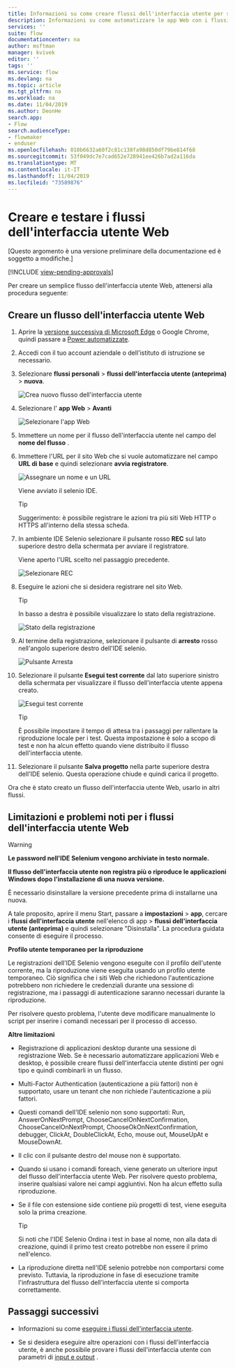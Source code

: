 ```yaml
---
title: Informazioni su come creare flussi dell'interfaccia utente per siti Web | Microsoft Docs
description: Informazioni su come automatizzare le app Web con i flussi dell'interfaccia utente.
services: ''
suite: flow
documentationcenter: na
author: msftman
manager: kvivek
editor: ''
tags: ''
ms.service: flow
ms.devlang: na
ms.topic: article
ms.tgt_pltfrm: na
ms.workload: na
ms.date: 11/04/2019
ms.author: DeonHe
search.app:
- Flow
search.audienceType:
- flowmaker
- enduser
ms.openlocfilehash: 010b6632a60f2c81c138fa98d850df79be814f68
ms.sourcegitcommit: 53f049dc7e7cad652e728941ee426b7ad2a116da
ms.translationtype: MT
ms.contentlocale: it-IT
ms.lasthandoff: 11/04/2019
ms.locfileid: "73589876"
---
```

# <a name="create-and-test-your-web-ui-flows"></a>Creare e testare i flussi dell'interfaccia utente Web

[Questo argomento è una versione preliminare della documentazione ed è soggetto a modifiche.]

[!INCLUDE [view-pending-approvals](../includes/cc-rebrand.md)]

Per creare un semplice flusso dell'interfaccia utente Web, attenersi alla procedura seguente:

## <a name="create-a-web-ui-flow"></a>Creare un flusso dell'interfaccia utente Web

1. Aprire la [versione successiva di Microsoft Edge](https://www.microsoftedgeinsider.com/) o Google Chrome, quindi passare a [Power automatizzate](https://flow.microsoft.com/).

1. Accedi con il tuo account aziendale o dell'istituto di istruzione se necessario.

1. Selezionare **flussi personali** > **flussi dell'interfaccia utente (anteprima)**  > **nuova**.

   ![Crea nuovo flusso dell'interfaccia utente](../media/create-windows-ui-flow/create-new.png "Crea nuovo flusso dell'interfaccia utente")

1. Selezionare l' **app Web** > **Avanti**
    
   ![Selezionare l'app Web](../media/create-web-ui-flow/select-web-app.png "Selezionare l'app Web")

1. Immettere un nome per il flusso dell'interfaccia utente nel campo del **nome del flusso** .

1. Immettere l'URL per il sito Web che si vuole automatizzare nel campo **URL di base** e quindi selezionare **avvia registratore**.

   ![Assegnare un nome e un URL](../media/create-web-ui-flow/give-a-name.png "Assegnare un nome e un URL") 

   Viene avviato il selenio IDE.

   >[!TIP] 
   >Suggerimento: è possibile registrare le azioni tra più siti Web HTTP o HTTPS all'interno della stessa scheda.  

1. In ambiente IDE Selenio selezionare il pulsante rosso **REC** sul lato superiore destro della schermata per avviare il registratore.

   Viene aperto l'URL scelto nel passaggio precedente.

   ![Selezionare REC](../media/create-web-ui-flow/select-rec.png "Selezionare REC")

1.  Eseguire le azioni che si desidera registrare nel sito Web. 
    
    >[!TIP]
    >In basso a destra è possibile visualizzare lo stato della registrazione.

    ![Stato della registrazione](../media/create-web-ui-flow/recording-status.png "Stato della registrazione")

1.  Al termine della registrazione, selezionare il pulsante di **arresto** rosso nell'angolo superiore destro dell'IDE selenio.

    ![Pulsante Arresta](../media/create-web-ui-flow/stop-button.png "Pulsante Arresta" )

1. Selezionare il pulsante **Esegui test corrente** dal lato superiore sinistro della schermata per visualizzare il flusso dell'interfaccia utente appena creato.

    ![Esegui test corrente](../media/create-web-ui-flow/run-test.png "Esegui test corrente")

   >[!TIP]
   >È possibile impostare il tempo di attesa tra i passaggi per rallentare la riproduzione locale per i test. Questa impostazione è solo a scopo di test e non ha alcun effetto quando viene distribuito il flusso dell'interfaccia utente.  
  
1. Selezionare il pulsante **Salva progetto** nella parte superiore destra dell'IDE selenio. Questa operazione chiude e quindi carica il progetto.

Ora che è stato creato un flusso dell'interfaccia utente Web, usarlo in altri flussi.

## <a name="limitations-and-known-issues-for-web-ui-flows"></a>Limitazioni e problemi noti per i flussi dell'interfaccia utente Web

>[!WARNING]
>**Le password nell'IDE Selenium vengono archiviate in testo normale.**  


**Il flusso dell'interfaccia utente non registra più o riproduce le applicazioni Windows dopo l'installazione di una nuova versione.**

È necessario disinstallare la versione precedente prima di installarne una nuova.

A tale proposito, aprire il menu Start, passare a **impostazioni** > **app**, cercare i **flussi dell'interfaccia utente** nell'elenco di app > **flussi dell'interfaccia utente (anteprima)** e quindi selezionare "Disinstalla". La procedura guidata consente di eseguire il processo.

**Profilo utente temporaneo per la riproduzione**

Le registrazioni dell'IDE Selenio vengono eseguite con il profilo dell'utente corrente, ma la riproduzione viene eseguita usando un profilo utente temporaneo. Ciò significa che i siti Web che richiedono l'autenticazione potrebbero non richiedere le credenziali durante una sessione di registrazione, ma i passaggi di autenticazione saranno necessari durante la riproduzione. 

Per risolvere questo problema, l'utente deve modificare manualmente lo script per inserire i comandi necessari per il processo di accesso.

**Altre limitazioni**

-   Registrazione di applicazioni desktop durante una sessione di registrazione Web. Se è necessario automatizzare applicazioni Web e desktop, è possibile creare flussi dell'interfaccia utente distinti per ogni tipo e quindi combinarli in un flusso.

-   Multi-Factor Authentication (autenticazione a più fattori) non è supportato, usare un tenant che non richiede l'autenticazione a più fattori.

-   Questi comandi dell'IDE selenio non sono supportati: Run, AnswerOnNextPrompt, ChooseCancelOnNextConfirmation, ChooseCancelOnNextPrompt, ChooseOkOnNextConfirmation, debugger, ClickAt, DoubleClickAt, Echo, mouse out, MouseUpAt e MouseDownAt.

-   Il clic con il pulsante destro del mouse non è supportato. 

-   Quando si usano i comandi foreach, viene generato un ulteriore input del flusso dell'interfaccia utente Web. Per risolvere questo problema, inserire qualsiasi valore nei campi aggiuntivi. Non ha alcun effetto sulla riproduzione.

-   Se il file con estensione side contiene più progetti di test, viene eseguita solo la prima creazione. 

     >[!TIP]
     >Si noti che l'IDE Selenio Ordina i test in base al nome, non alla data di creazione, quindi il primo test creato potrebbe non essere il primo nell'elenco.

-   La riproduzione diretta nell'IDE selenio potrebbe non comportarsi come previsto. Tuttavia, la riproduzione in fase di esecuzione tramite l'infrastruttura del flusso dell'interfaccia utente si comporta correttamente.

## <a name="next-steps"></a>Passaggi successivi

- Informazioni su come [eseguire i flussi dell'interfaccia utente](run-ui-flow.md).

- Se si desidera eseguire altre operazioni con i flussi dell'interfaccia utente, è anche possibile provare i flussi dell'interfaccia utente con parametri di [input e output](inputs-outputs-web.md) .

